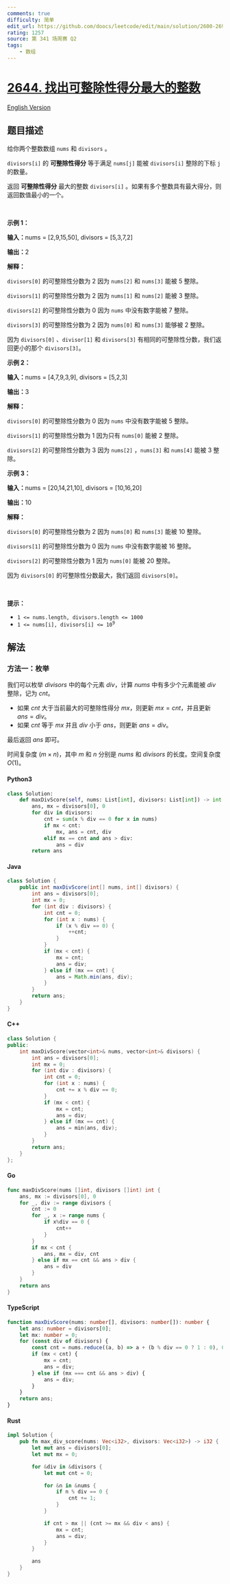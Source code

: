 ```yaml
---
comments: true
difficulty: 简单
edit_url: https://github.com/doocs/leetcode/edit/main/solution/2600-2699/2644.Find%20the%20Maximum%20Divisibility%20Score/README.md
rating: 1257
source: 第 341 场周赛 Q2
tags:
    - 数组
---
```


<!-- problem:start -->

# [2644. 找出可整除性得分最大的整数](https://leetcode.cn/problems/find-the-maximum-divisibility-score)

[English Version](/solution/2600-2699/2644.Find%20the%20Maximum%20Divisibility%20Score/README_EN.md)

## 题目描述

<!-- description:start -->

<p>给你两个整数数组 <code>nums</code> 和 <code>divisors</code> 。</p>

<p><code>divisors[i]</code> 的 <strong>可整除性得分</strong> 等于满足 <code>nums[j]</code> 能被 <code>divisors[i]</code> 整除的下标 <code>j</code> 的数量。</p>

<p>返回 <strong>可整除性得分</strong> 最大的整数 <code>divisors[i]</code> 。如果有多个整数具有最大得分，则返回数值最小的一个。</p>

<p>&nbsp;</p>

<p><strong class="example">示例 1：</strong></p>

<div class="example-block">
<p><strong>输入：</strong><span class="example-io">nums = [2,9,15,50], divisors = [5,3,7,2]</span></p>

<p><strong>输出：</strong><span class="example-io">2</span></p>

<p><strong>解释：</strong></p>

<p><code>divisors[0]</code>&nbsp;的可整除性分数为 2 因为&nbsp;<code>nums[2]</code> 和&nbsp;<code>nums[3]</code>&nbsp;能被 5 整除。</p>

<p><code>divisors[1]</code> 的可整除性分数为 2 因为&nbsp;<code>nums[1]</code>&nbsp;和&nbsp;<code>nums[2]</code>&nbsp;能被 3 整除。</p>

<p><code>divisors[2]</code> 的可整除性分数为 0 因为&nbsp;<code>nums</code>&nbsp;中没有数字能被 7 整除。</p>

<p><code>divisors[3]</code> 的可整除性分数为 2 因为 <code>nums[0]</code> 和&nbsp;<code>nums[3]</code>&nbsp;能够被 2 整除。</p>

<p>因为&nbsp;<code>divisors[0]</code>&nbsp;、<code>divisor[1]</code> 和&nbsp;<code>divisors[3]</code>&nbsp;有相同的可整除性分数，我们返回更小的那个&nbsp;<code>divisors[3]</code>。</p>
</div>

<p><strong class="example">示例 2：</strong></p>

<div class="example-block">
<p><strong>输入：</strong><span class="example-io">nums = [4,7,9,3,9], divisors = [5,2,3]</span></p>

<p><strong>输出：</strong><span class="example-io">3</span></p>

<p><strong>解释：</strong></p>

<p><code>divisors[0]</code> 的可整除性分数为 0&nbsp;因为&nbsp;<code>nums</code>&nbsp;中没有数字能被 5 整除。</p>

<p><code>divisors[1]</code> 的可整除性分数为 1 因为只有 <code>nums[0]</code>&nbsp;能被 2 整除。</p>

<p><code>divisors[2]</code> 的可整除性分数为 3 因为&nbsp;<code>nums[2]</code>&nbsp;，<code>nums[3]</code>&nbsp;和&nbsp;<code>nums[4]</code>&nbsp;能被 3 整除。</p>
</div>

<p><strong class="example">示例 3：</strong></p>

<div class="example-block">
<p><strong>输入：</strong><span class="example-io">nums = [20,14,21,10], divisors = [10,16,20]</span></p>

<p><strong>输出：</strong><span class="example-io">10</span></p>

<p><strong>解释：</strong></p>

<p><code>divisors[0]</code> 的可整除性分数为 2 因为&nbsp;<code>nums[0]</code>&nbsp;和&nbsp;<code>nums[3]</code> 能被 10 整除。</p>

<p><code>divisors[1]</code> 的可整除性分数为 0 因为&nbsp;<code>nums</code>&nbsp;中没有数字能被 16&nbsp;整除。</p>

<p><code>divisors[2]</code> 的可整除性分数为 1 因为&nbsp;<code>nums[0]</code>&nbsp;能被 20&nbsp;整除。</p>

<p>因为&nbsp;<code>divisors[0]</code>&nbsp;的可整除性分数最大，我们返回&nbsp;<code>divisors[0]</code>。</p>
</div>

<p>&nbsp;</p>

<p><strong>提示：</strong></p>

<ul>
	<li><code>1 &lt;= nums.length, divisors.length &lt;= 1000</code></li>
	<li><code>1 &lt;= nums[i], divisors[i] &lt;= 10<sup>9</sup></code></li>
</ul>

<!-- description:end -->

## 解法

<!-- solution:start -->

### 方法一：枚举

我们可以枚举 $divisors$ 中的每个元素 $div$，计算 $nums$ 中有多少个元素能被 $div$ 整除，记为 $cnt$。

-   如果 $cnt$ 大于当前最大的可整除性得分 $mx$，则更新 $mx = cnt$，并且更新 $ans = div$。
-   如果 $cnt$ 等于 $mx$ 并且 $div$ 小于 $ans$，则更新 $ans = div$。

最后返回 $ans$ 即可。

时间复杂度 $(m \times n)$，其中 $m$ 和 $n$ 分别是 $nums$ 和 $divisors$ 的长度。空间复杂度 $O(1)$。

<!-- tabs:start -->

#### Python3

```python
class Solution:
    def maxDivScore(self, nums: List[int], divisors: List[int]) -> int:
        ans, mx = divisors[0], 0
        for div in divisors:
            cnt = sum(x % div == 0 for x in nums)
            if mx < cnt:
                mx, ans = cnt, div
            elif mx == cnt and ans > div:
                ans = div
        return ans
```

#### Java

```java
class Solution {
    public int maxDivScore(int[] nums, int[] divisors) {
        int ans = divisors[0];
        int mx = 0;
        for (int div : divisors) {
            int cnt = 0;
            for (int x : nums) {
                if (x % div == 0) {
                    ++cnt;
                }
            }
            if (mx < cnt) {
                mx = cnt;
                ans = div;
            } else if (mx == cnt) {
                ans = Math.min(ans, div);
            }
        }
        return ans;
    }
}
```

#### C++

```cpp
class Solution {
public:
    int maxDivScore(vector<int>& nums, vector<int>& divisors) {
        int ans = divisors[0];
        int mx = 0;
        for (int div : divisors) {
            int cnt = 0;
            for (int x : nums) {
                cnt += x % div == 0;
            }
            if (mx < cnt) {
                mx = cnt;
                ans = div;
            } else if (mx == cnt) {
                ans = min(ans, div);
            }
        }
        return ans;
    }
};
```

#### Go

```go
func maxDivScore(nums []int, divisors []int) int {
	ans, mx := divisors[0], 0
	for _, div := range divisors {
		cnt := 0
		for _, x := range nums {
			if x%div == 0 {
				cnt++
			}
		}
		if mx < cnt {
			ans, mx = div, cnt
		} else if mx == cnt && ans > div {
			ans = div
		}
	}
	return ans
}
```

#### TypeScript

```ts
function maxDivScore(nums: number[], divisors: number[]): number {
    let ans: number = divisors[0];
    let mx: number = 0;
    for (const div of divisors) {
        const cnt = nums.reduce((a, b) => a + (b % div == 0 ? 1 : 0), 0);
        if (mx < cnt) {
            mx = cnt;
            ans = div;
        } else if (mx === cnt && ans > div) {
            ans = div;
        }
    }
    return ans;
}
```

#### Rust

```rust
impl Solution {
    pub fn max_div_score(nums: Vec<i32>, divisors: Vec<i32>) -> i32 {
        let mut ans = divisors[0];
        let mut mx = 0;

        for &div in &divisors {
            let mut cnt = 0;

            for &n in &nums {
                if n % div == 0 {
                    cnt += 1;
                }
            }

            if cnt > mx || (cnt >= mx && div < ans) {
                mx = cnt;
                ans = div;
            }
        }

        ans
    }
}
```

<!-- tabs:end -->

<!-- solution:end -->

<!-- problem:end -->
